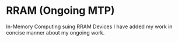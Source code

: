 # RRAM (Ongoing MTP)
In-Memory Computing suing RRAM Devices
I have added my work in concise manner about my ongoing work.
